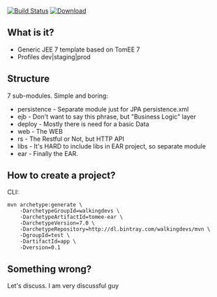 [![Build Status](https://travis-ci.org/walkingdevs/tomee-ear.svg?branch=master)](https://travis-ci.org/walkingdevs/tomee-ear)
[![Download](https://api.bintray.com/packages/walkingdevs/mvn/tomee-ear/images/download.svg) ](https://bintray.com/walkingdevs/mvn/tomee-ear/_latestVersion)

## What is it?
- Generic JEE 7 template based on TomEE 7
- Profiles dev|staging|prod

## Structure

7 sub-modules. Simple and boring:
- persistence - Separate module just for JPA persistence.xml
- ejb - Don't want to say this phrase, but "Business Logic" layer
- deploy - Mostly there is need for a basic Data
- web - The WEB
- rs - The Restful or Not, but HTTP API
- libs - It's HARD to include libs in EAR project, so separate module
- ear - Finally the EAR.

## How to create a project?

CLI:

    mvn archetype:generate \
        -DarchetypeGroupId=walkingdevs \
        -DarchetypeArtifactId=tomee-ear \
        -DarchetypeVersion=7.0 \
        -DarchetypeRepository=http://dl.bintray.com/walkingdevs/mvn \
        -DgroupId=test \
        -DartifactId=app \
        -Dversion=0.1

## Something wrong?

Let's discuss. I am very discussful guy